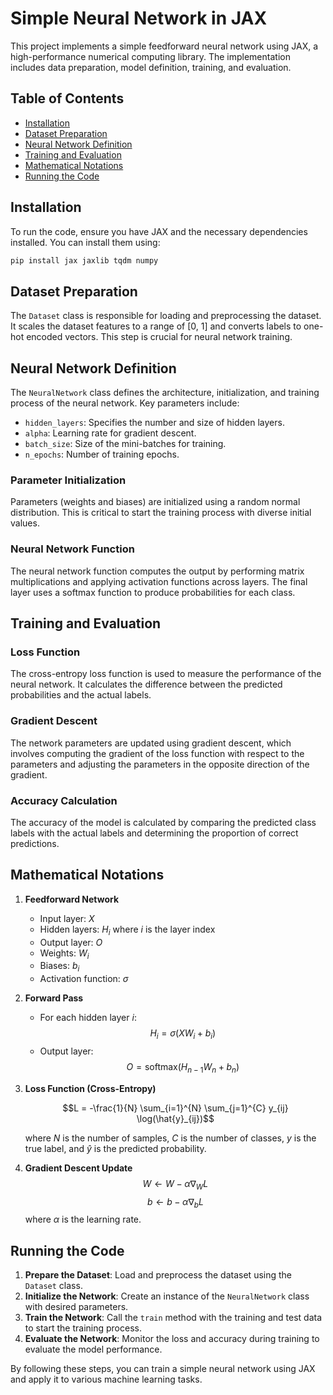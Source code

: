 # Simple Neural Network in JAX

This project implements a simple feedforward neural network using JAX, a high-performance numerical computing library. The implementation includes data preparation, model definition, training, and evaluation.

## Table of Contents

- [Installation](#installation)
- [Dataset Preparation](#dataset-preparation)
- [Neural Network Definition](#neural-network-definition)
- [Training and Evaluation](#training-and-evaluation)
- [Mathematical Notations](#mathematical-notations)
- [Running the Code](#running-the-code)

## Installation

To run the code, ensure you have JAX and the necessary dependencies installed. You can install them using:

```bash
pip install jax jaxlib tqdm numpy
```

## Dataset Preparation

The `Dataset` class is responsible for loading and preprocessing the dataset. It scales the dataset features to a range of [0, 1] and converts labels to one-hot encoded vectors. This step is crucial for neural network training.

## Neural Network Definition

The `NeuralNetwork` class defines the architecture, initialization, and training process of the neural network. Key parameters include:

- `hidden_layers`: Specifies the number and size of hidden layers.
- `alpha`: Learning rate for gradient descent.
- `batch_size`: Size of the mini-batches for training.
- `n_epochs`: Number of training epochs.

### Parameter Initialization

Parameters (weights and biases) are initialized using a random normal distribution. This is critical to start the training process with diverse initial values.

### Neural Network Function

The neural network function computes the output by performing matrix multiplications and applying activation functions across layers. The final layer uses a softmax function to produce probabilities for each class.

## Training and Evaluation

### Loss Function

The cross-entropy loss function is used to measure the performance of the neural network. It calculates the difference between the predicted probabilities and the actual labels.

### Gradient Descent

The network parameters are updated using gradient descent, which involves computing the gradient of the loss function with respect to the parameters and adjusting the parameters in the opposite direction of the gradient.

### Accuracy Calculation

The accuracy of the model is calculated by comparing the predicted class labels with the actual labels and determining the proportion of correct predictions.

## Mathematical Notations

1. **Feedforward Network**

   - Input layer: $X$
   - Hidden layers: $H_i$ where $i$ is the layer index
   - Output layer: $O$
   - Weights: $W_i$
   - Biases: $b_i$
   - Activation function: $\sigma$

2. **Forward Pass**

   - For each hidden layer $i$:
     $$H_i = \sigma(X W_i + b_i)$$
   - Output layer:
     $$O = \text{softmax}(H_{n-1} W_{n} + b_{n})$$

3. **Loss Function (Cross-Entropy)**

   $$L = -\frac{1}{N} \sum_{i=1}^{N} \sum_{j=1}^{C} y_{ij} \log(\hat{y}_{ij})$$

   where $N$ is the number of samples, $C$ is the number of classes, $y$ is the true label, and $\hat{y}$ is the predicted probability.

4. **Gradient Descent Update**
   $$W \leftarrow W - \alpha \nabla_W L$$
   $$b \leftarrow b - \alpha \nabla_b L$$
   where $\alpha$ is the learning rate.

## Running the Code

1. **Prepare the Dataset**: Load and preprocess the dataset using the `Dataset` class.
2. **Initialize the Network**: Create an instance of the `NeuralNetwork` class with desired parameters.
3. **Train the Network**: Call the `train` method with the training and test data to start the training process.
4. **Evaluate the Network**: Monitor the loss and accuracy during training to evaluate the model performance.

By following these steps, you can train a simple neural network using JAX and apply it to various machine learning tasks.
